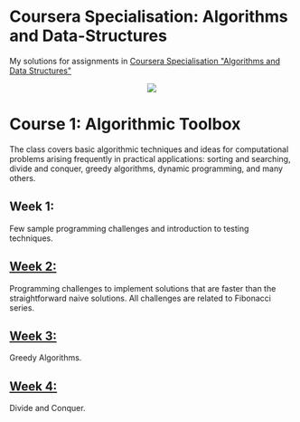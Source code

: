 # Coursera Specialisation: Algorithms and Data-Structures
My solutions for assignments in [Coursera Specialisation "Algorithms and Data Structures"](https://www.coursera.org/specializations/data-structures-algorithms)

<p align="center">
  <img src= "http://68.media.tumblr.com/92a71d62ace9940f8ddd540400444fc4/tumblr_inline_mppo32jFBC1qz4rgp.png"/>
</p>

# Course 1: Algorithmic Toolbox
The class covers basic algorithmic techniques and ideas for computational problems arising frequently in practical applications: sorting and searching, divide and conquer, greedy algorithms, dynamic programming, and many others. 

 ## Week 1: 
 Few sample programming challenges and introduction to testing techniques. 

 ## [Week 2:](https://github.com/gitvino/Coursera-Specialisation-Algorithms-and-Data-Structures/tree/master/1_Algorithmic_Toolbox/week2_algorithmic_warmup "Week 2")
 Programming challenges to implement solutions that are faster than the straightforward naive solutions. All challenges are related to Fibonacci series. 

## [Week 3:](https://github.com/gitvino/Coursera-Specialisation-Algorithms-and-Data-Structures/tree/master/1_Algorithmic_Toolbox/week3_greedy_algorithms "Week 3")
Greedy Algorithms.

## [Week 4:](https://github.com/gitvino/Coursera-Specialisation-Algorithms-and-Data-Structures/tree/master/1_Algorithmic_Toolbox/week4_divide_and_conquer "Week 4")
Divide and Conquer.
